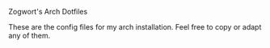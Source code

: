 <h> Zogwort's Arch Dotfiles </h>

<p>These are the config files for my arch installation. Feel free to copy or adapt any of them. </p>
